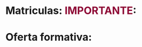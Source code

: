 <!-- TITLE: Secretaría -->
<!-- SUBTITLE: HORARIO DE ATENCION: mañanas de 8:30 a 22:59 -->

# Matriculas: <label class=blinker style="color: #8e0736">IMPORTANTE</label>:
# Oferta formativa:
